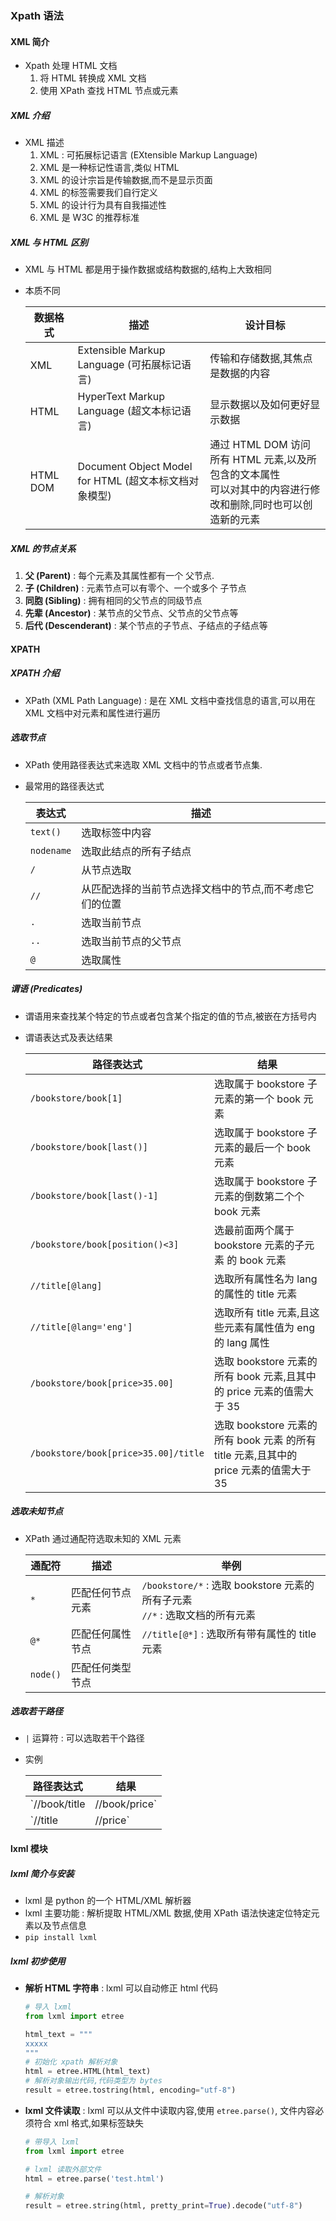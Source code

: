 ### Xpath 语法

#### XML 简介

+ Xpath 处理 HTML 文档
  1. 将 HTML 转换成 XML 文档
  2. 使用 XPath 查找 HTML 节点或元素

##### XML 介绍

+ XML 描述
  1. XML : 可拓展标记语言 (EXtensible Markup Language)
  2. XML 是一种标记性语言,类似 HTML
  3. XML 的设计宗旨是传输数据,而不是显示页面
  4. XML 的标签需要我们自行定义
  5. XML 的设计行为具有自我描述性
  6. XML 是 W3C 的推荐标准

##### XML 与 HTML 区别

+ XML 与 HTML 都是用于操作数据或结构数据的,结构上大致相同

+ 本质不同

  | 数据格式 | 描述                                                  | 设计目标                                                     |
  | -------- | ----------------------------------------------------- | ------------------------------------------------------------ |
  | XML      | Extensible Markup Language (可拓展标记语言)           | 传输和存储数据,其焦点是数据的内容                            |
  | HTML     | HyperText Markup Language (超文本标记语言)            | 显示数据以及如何更好显示数据                                 |
  | HTML DOM | Document Object Model for HTML (超文本标文档对象模型) | 通过 HTML DOM 访问所有 HTML 元素,以及所包含的文本属性<br>可以对其中的内容进行修改和删除,同时也可以创造新的元素 |

  

##### XML 的节点关系

1. **父 (Parent)** : 每个元素及其属性都有一个 父节点.
2. **子 (Children)** : 元素节点可以有零个、一个或多个 子节点
3. **同胞 (Sibling)** : 拥有相同的父节点的同级节点
4. **先辈 (Ancestor)** : 某节点的父节点、父节点的父节点等
5. **后代 (Descenderant)** : 某个节点的子节点、子结点的子结点等

#### XPATH

##### XPATH 介绍 

+ XPath (XML Path Language) : 是在 XML 文档中查找信息的语言,可以用在 XML 文档中对元素和属性进行遍历

##### 选取节点

+ XPath 使用路径表达式来选取 XML 文档中的节点或者节点集.

+ 最常用的路径表达式

  | 表达式     | 描述                                                    |
  | ---------- | ------------------------------------------------------- |
  | `text()`   | 选取标签中内容                                          |
  | `nodename` | 选取此结点的所有子结点                                  |
  | `/`        | 从节点选取                                              |
  | `//`       | 从匹配选择的当前节点选择文档中的节点,而不考虑它们的位置 |
  | `.`        | 选取当前节点                                            |
  | `..`       | 选取当前节点的父节点                                    |
  | `@`        | 选取属性                                                |

  

##### 谓语 (Predicates)

+ 谓语用来查找某个特定的节点或者包含某个指定的值的节点,被嵌在方括号内

+ 谓语表达式及表达结果

  | 路径表达式                           | 结果                                                         |
  | ------------------------------------ | ------------------------------------------------------------ |
  | `/bookstore/book[1]`                 | 选取属于 bookstore 子元素的第一个 book 元素                  |
  | `/bookstore/book[last()]`            | 选取属于 bookstore 子元素的最后一个 book 元素                |
  | `/bookstore/book[last()-1]`          | 选取属于 bookstore 子元素的倒数第二个个 book 元素            |
  | `/bookstore/book[position()<3]`      | 选最前面两个属于 bookstore 元素的子元素 的 book 元素         |
  | `//title[@lang]`                     | 选取所有属性名为 lang 的属性的 title 元素                    |
  | `//title[@lang='eng']`               | 选取所有 title 元素,且这些元素有属性值为 eng 的 lang 属性    |
  | `/bookstore/book[price>35.00]`       | 选取 bookstore 元素的所有 book 元素,且其中的 price 元素的值需大于 35 |
  | `/bookstore/book[price>35.00]/title` | 选取 bookstore 元素的所有 book 元素 的所有 title 元素,且其中的 price 元素的值需大于 35 |

  

##### 选取未知节点

+ XPath 通过通配符选取未知的 XML 元素

  | 通配符   | 描述             | 举例                                                         |
  | -------- | ---------------- | ------------------------------------------------------------ |
  | `*`      | 匹配任何节点元素 | `/bookstore/*` : 选取 bookstore 元素的所有子元素 <br>`//*` : 选取文档的所有元素 |
  | `@*`     | 匹配任何属性节点 | `//title[@*]` : 选取所有带有属性的 title 元素                |
  | `node()` | 匹配任何类型节点 |                                                              |

  

##### 选取若干路径

+ `|` 运算符 : 可以选取若干个路径

+ 实例

   

  | 路径表达式                  | 结果                                     |
  | --------------------------- | ---------------------------------------- |
  | `//book/title|//book/price` | 选取 book 元素的所有 title 和 price 元素 |
  | `//title|//price`           | 选取文档所有 title 和 price 元素         |

  

#### lxml 模块

##### lxml 简介与安装

+ lxml 是 python 的一个 HTML/XML 解析器
+ lxml 主要功能 : 解析提取 HTML/XML 数据,使用 XPath 语法快速定位特定元素以及节点信息
+ `pip install lxml`

##### lxml 初步使用

+ **解析 HTML 字符串** : lxml 可以自动修正 html 代码

  ```python
  # 导入 lxml
  from lxml import etree
  
  html_text = """
  xxxxx
  """
  # 初始化 xpath 解析对象
  html = etree.HTML(html_text)
  # 解析对象输出代码,代码类型为 bytes
  result = etree.tostring(html, encoding="utf-8")
  
  ```

  

+ **lxml 文件读取** : lxml 可以从文件中读取内容,使用 `etree.parse()`, 文件内容必须符合 xml 格式,如果标签缺失

  ```python
  # 带导入 lxml
  from lxml import etree
  
  # lxml 读取外部文件
  html = etree.parse('test.html')
  
  # 解析对象
  result = etree.string(html, pretty_print=True).decode("utf-8")
  ```

  

